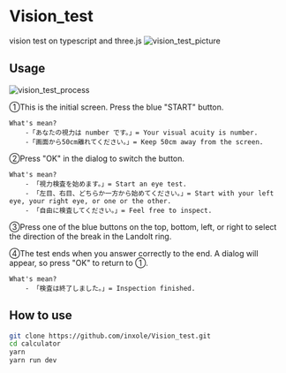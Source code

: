 
# Vision_test

vision test on typescript and three.js
![vision_test_picture](https://github.com/inxole/Vision_test/assets/109216583/b5d024ad-363b-4d4a-8b4a-2e89b813b6ba)

## Usage

![vision_test_process](https://github.com/inxole/Vision_test/assets/109216583/cdd5a9ea-1a89-4d9a-9b4a-604144526d7b)

①This is the initial screen. Press the blue "START" button.

    What's mean?
        -「あなたの視力は number です。」= Your visual acuity is number.
        -「画面から50cm離れてください。」= Keep 50cm away from the screen.

②Press "OK" in the dialog to switch the button.

    What's mean?
        - 「視力検査を始めます。」= Start an eye test.
        - 「左目、右目、どちらか一方から始めてください。」= Start with your left eye, your right eye, or one or the other.
        - 「自由に検査してください。」= Feel free to inspect.

③Press one of the blue buttons on the top, bottom, left, or right to select the direction of the break in the Landolt ring.

④The test ends when you answer correctly to the end. A dialog will appear, so press "OK" to return to ①.

    What's mean?
        - 「検査は終了しました。」= Inspection finished.

## How to use

```bash
git clone https://github.com/inxole/Vision_test.git
cd calculator
yarn
yarn run dev
```
